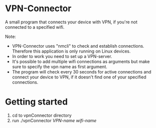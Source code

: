# VPN-Connector
A small program that connects your device with VPN, if you're not connected to a specified wifi.

Note: 
- VPN-Connector uses "nmcli" to check and establish connections. Therefore this application is only running on Linux devices.
- In order to work you need to set up a VPN-server.  
- It's possible to add multiple wifi connections as arguments but make sure to specify the vpn name as first argument.
- The program will check every 30 seconds for active connections and connect your device to VPN, if it doesn't find one of your specified connections.

# Getting started
1. cd to vpnConnector directory
2. run ./vpnConnector *VPN-name* *wifi-name*
